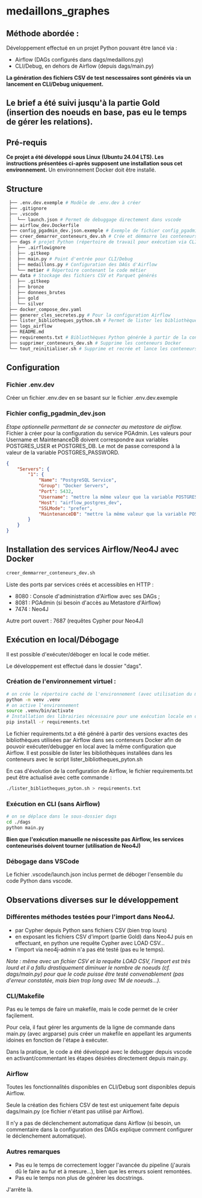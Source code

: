 # medaillons_graphes

## Méthode abordée :

Développement effectué en un projet Python pouvant être lancé via :

- Airflow (DAGs configurés dans dags/medaillons.py)
- CLI/Debug, en dehors de Airflow (depuis dags/main.py)

**La génération des fichiers CSV de test nescessaires sont générés via un lancement en CLI/Debug uniquement.**

## Le brief a été suivi jusqu'à la partie Gold (insertion des noeuds en base, pas eu le temps de gérer les relations).

## Pré-requis
**Ce projet a été développé sous Linux (Ubuntu 24.04 LTS). Les instructions présentées ci-après supposent une installation sous cet environnement.**
Un environnement Docker doit être installé.

## Structure

```bash
 ├── .env.dev.exemple # Modèle de .env.dev à créer
 ├── .gitignore
 ├── .vscode
 │  └── launch.json # Permet de debuggage directement dans vscode
 ├── airflow_dev.Dockerfile
 ├── config_pgadmin_dev.json.exemple # Exemple de fichier config_pgadmin_dev.json à créer pour la configuration automatique de l'interface d'administration du metastore d'Airflow (optionnel)
 ├── creer_demarrer_conteneurs_dev.sh # Crée et démmarre les conteneurs Docker
 ├── dags # projet Python (répertoire de travail pour exécution via CLI)
 │  ├── .airflowignore
 │  ├── .gitkeep
 │  ├── main.py # Point d'entrée pour CLI/Debug
 │  ├── medaillons.py # Configuration des DAGs d'Airflow
 │  └── metier # Répertoire contenant le code métier
 ├── data # Stockage des fichiers CSV et Parquet générés
 │  ├── .gitkeep
 │  ├── bronze
 │  ├── donnees_brutes
 │  ├── gold
 │  └── silver
 ├── docker_compose_dev.yaml
 ├── generer_cles_secretes.py # Pour la configuration Airflow
 ├── lister_bibliotheques_python.sh # Permet de lister les bibliothèques utilisées par Airflow
 ├── logs_airflow
 ├── README.md
 ├── requirements.txt # Bibliothèques Python générée à partir de la configuration utilisée par Airflow
 ├── supprimer_conteneurs_dev.sh # Supprime les conteneurs Docker
 └── tout_reinitialiser.sh # Supprime et recrée et lance les conteneurs Docker en supprimmant les images et volumes non utilisés
```

## Configuration

### Fichier .env.dev
Créer un fichier .env.dev en se basant sur le fichier .env.dev.exemple

### Fichier config_pgadmin_dev.json
*Etape optionnelle permettant de se connecter au metastore de airflow.*
Fichier à créer pour la configuration du service PGAdmin.
Les valeurs pour Username et MaintenanceDB doivent correspondre aux variables POSTGRES_USER et POSTGRES_DB.
Le mot de passe correspond à la valeur de la variable POSTGRES_PASSWORD.

```json
{
    "Servers": {
        "1": {
            "Name": "PostgreSQL Service",
            "Group": "Docker Servers",
            "Port": 5432,
            "Username": "mettre la même valeur que la variable POSTGRES_USER",
            "Host": "airflow_postgres_dev",
            "SSLMode": "prefer",
            "MaintenanceDB": "mettre la même valeur que la variable POSTGRES_DB"
        }
    }
}
```

## Installation des services Airflow/Neo4J avec Docker

```bash
creer_demmarrer_conteneurs_dev.sh
```

Liste des ports par services créés et accessibles en HTTP :

- 8080 : Console d'administration d'Airflow avec ses DAGs ;
- 8081 : PGAdmin (si besoin d'accès au Metastore d'Airflow)
- 7474 : Neo4J

Autre port ouvert : 7687 (requêtes Cypher pour Neo4J)

## Exécution en local/Débogage

Il est possible d'exécuter/déboger en local le code métier.

Le développement est effectué dans le dossier "dags".

### Création de l'environnement virtuel :

```bash
# on crée le répertoire caché de l'environnement (avec utilisation du module venv)
python -m venv .venv
# on active l'environnement
source .venv/bin/activate
# Installation des librairies nécessaire pour une exécution locale en dehors d'Airflow
pip install -r requirements.txt
```

Le fichier requirements.txt a été généré à partir des versions exactes des bibliothèques utilisées par Airflow dans ses conteneurs Docker afin de pouvoir exécuter/debugger en local avec la même configuration que Airflow.
Il est possible de lister les bibliothèques installées dans les conteneurs avec le script lister_bibliotheques_pyton.sh

En cas d'évolution de la configuration de Airflow, le fichier requirements.txt peut être actualisé avec cette commande :

```bash
./lister_bibliotheques_pyton.sh > requirements.txt
```

### Exécution en CLI (sans Airflow)

```bash
# on se déplace dans le sous-dossier dags
cd ./dags
python main.py
```

**Bien que l'exécution manuelle ne néscessite pas Airflow, les services conteneurisés doivent tourner (utilisation de Neo4J)**

### Débogage dans VSCode

Le fichier .vscode/launch.json inclus permet de déboger l'ensemble du code Python dans vscode.

## Observations diverses sur le développement

### Différentes méthodes testées pour l'import dans Neo4J.

- par Cypher depuis Python sans fichiers CSV (bien trop lours)
- en exposant les fichiers CSV d'import (partie Gold) dans Neo4J puis en effectuant, en python une requête Cypher avec LOAD CSV…
- l'import via neo4j-admin n'a pas été testé (pas eu le temps).

*Note : même avec un fichier CSV et la requête LOAD CSV, l'import est très lourd et il a fallu drastiquement diminuer le nombre de noeuds (cf. dags/main.py) pour que le code puisse être testé convenablement (pas d'erreur constatée, mais bien trop long avec 1M de noeuds…).*

### CLI/Makefile

Pas eu le temps de faire un makefile, mais le code permet de le créer façilement.

Pour cela, il faut gérer les arguments de la ligne de commande dans main.py (avec argparse) puis créer un makefile en appellant les arguments idoines en fonction de l'étape à exécuter.

Dans la pratique, le code a été développé avec le debugger depuis vscode en activant/commentant les étapes désirées directement depuis main.py.

### Airflow

Toutes les fonctionnalités disponibles en CLI/Debug sont disponibles depuis Airflow.

Seule la création des fichiers CSV de test est uniquement faite depuis dags/main.py (ce fichier n'étant pas utilisé par Airflow).

Il n'y a pas de déclenchement automatique dans Airflow (si besoin, un commentaire dans la configuration des DAGs explique comment configurer le déclenchement automatique).

### Autres remarques

- Pas eu le temps de correctement logger l'avancée du pipeline (j'aurais dû le faire au fur et à mesure…), bien que les erreurs soient remontées.
- Pas eu le temps non plus de générer les docstrings.

J'arrête là.